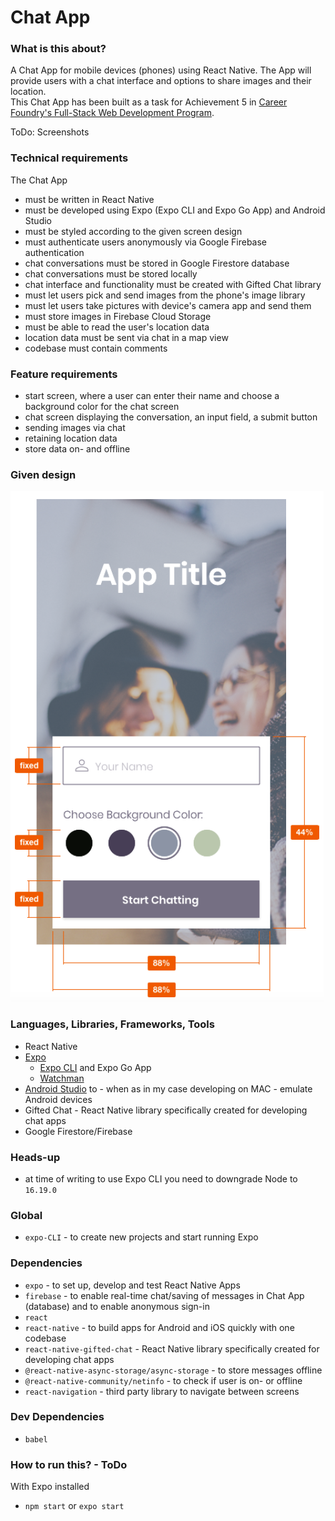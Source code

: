 # Chat App

### What is this about?
A Chat App for mobile devices (phones) using React Native. The App will provide users with a chat interface and options to share images and their location.
<br>
This Chat App has been built as a task for Achievement 5 in [Career Foundry's Full-Stack Web Development Program](https://careerfoundry.com/en/courses/become-a-web-developer/).

ToDo: Screenshots

### Technical requirements
The Chat App
- must be written in React Native
- must be developed using Expo (Expo CLI and Expo Go App) and Android Studio
- must be styled according to the given screen design
- must authenticate users anonymously via Google Firebase authentication
- chat conversations must be stored in Google Firestore database
- chat conversations must be stored locally
- chat interface and functionality must be created with Gifted Chat library
- must let users pick and send images from the phone's image library
- must let users take pictures with device's camera app and send them
- must store images in Firebase Cloud Storage
- must be able to read the user's location data
- location data must be sent via chat in a map view
- codebase must contain comments

### Feature requirements
- start screen, where a user can enter their name and choose a background color for the chat screen
- chat screen displaying the conversation, an input field, a submit button
- sending images via chat
- retaining location data
- store data on- and offline

### Given design
![Screenshot of given design](/assets/screenshots/screenshot-given-design.png)

### Languages, Libraries, Frameworks, Tools
- React Native
- [Expo](https://expo.dev/)
  - [Expo CLI](https://docs.expo.dev/get-started/installation/) and Expo Go App
  - [Watchman](https://docs.expo.dev/get-started/installation/#requirements)
- [Android Studio](https://developer.android.com/studio) to - when as in my case developing on MAC - emulate Android devices
- Gifted Chat - React Native library specifically created for developing chat apps
- Google Firestore/Firebase

### Heads-up
- at time of writing to use Expo CLI you need to downgrade Node to `16.19.0`

### Global
- `expo-CLI` - to create new projects and start running Expo

### Dependencies
- `expo` - to set up, develop and test React Native Apps
- `firebase` - to enable real-time chat/saving of messages in Chat App (database) and to enable anonymous sign-in
- `react`
- `react-native` - to build apps for Android and iOS quickly with one codebase
- `react-native-gifted-chat` - React Native library specifically created for developing chat apps
- `@react-native-async-storage/async-storage` - to store messages offline
- `@react-native-community/netinfo` - to check if user is on- or offline
- `react-navigation` - third party library to navigate between screens

### Dev Dependencies
- `babel`

### How to run this? - ToDo
With Expo installed
- `npm start` or `expo start`